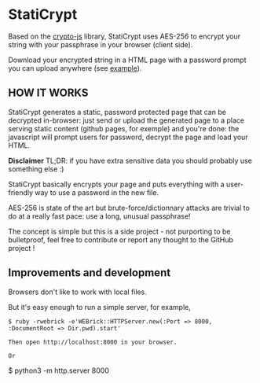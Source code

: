 # StatiCrypt

Based on the [crypto-js](https://github.com/brix/crypto-js) library, StatiCrypt uses AES-256 to encrypt your string with your passphrase in your browser (client side).

Download your encrypted string in a HTML page with a password prompt you can upload anywhere (see [example](https://robinmoisson.github.io/staticrypt/example.html)).


## HOW IT WORKS

StatiCrypt generates a static, password protected page that can be decrypted in-browser: just send or upload the generated page to a place serving static content (github pages, for exemple) and you're done: the javascript will prompt users for password, decrypt the page and load your HTML.

**Disclaimer** TL;DR: if you have extra sensitive data you should probably use something else :)

StatiCrypt basically encrypts your page and puts everything with a user-friendly way to use a password in the new file. 

AES-256 is state of the art but brute-force/dictionnary attacks are trivial to do at a really fast pace: use a long, unusual passphrase!

The concept is simple but this is a side project - not purporting to be bulletproof, feel free to contribute or report any thought to the GitHub project !

## Improvements and development

Browsers don't like to work with local files.

But it's easy enough to run a simple server, for example,

```
$ ruby -rwebrick -e'WEBrick::HTTPServer.new(:Port => 8000, :DocumentRoot => Dir.pwd).start'

Then open http://localhost:8000 in your browser.

Or 

```
$ python3 -m http.server 8000
